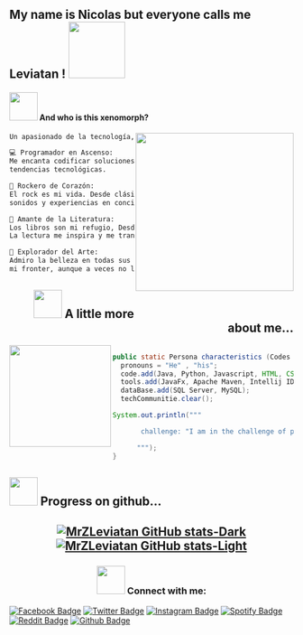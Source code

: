 <h2> My name is Nicolas but everyone calls me Leviatan ! <img src="https://media.tenor.com/gAsYZ5aWAMQAAAAi/league-of-legends-riot-games.gif" width="100"></h2>

#### <img src="https://media.giphy.com/media/VgCDAzcKvsR6OM0uWg/giphy.gif" width="50"> And who is this xenomorph? 

<img align='right' src="https://user-images.githubusercontent.com/117557162/268487720-4f57b49a-21f1-4b8c-97b7-92606de79979.png" width="280">

````bash
Un apasionado de la tecnología, la música,la literatura y del arte. 🚀🎸📚🎨

💻 Programador en Ascenso:
Me encanta codificar soluciones creativas y aprender sobre las últimas
tendencias tecnológicas.

🎵 Rockero de Corazón:
El rock es mi vida. Desde clásicos hasta indie, siempre estoy buscando nuevos
sonidos y experiencias en conciertos en vivo.

📖 Amante de la Literatura:
Los libros son mi refugio, Desde el terror, ciencia ficcion hasta el romance.
La lectura me inspira y me transporta a otros mundos.

🎨 Explorador del Arte:
Admiro la belleza en todas sus formas. Intento trasmitir este sentimiento en
mi fronter, aunque a veces no lo logre :{
````


<!--Demostracion de cogido-->

<h2 align= "right" 

#### <img src="https://media.giphy.com/media/VgCDAzcKvsR6OM0uWg/giphy.gif" width="50"> A little more about me... 

</h2>

<img align='left' src="https://user-images.githubusercontent.com/117557162/268570319-d5b96d84-0f62-4455-a95e-db555cc55680.png" width="180">

```java

public static Persona characteristics (Codes code, Gender pronouns, Tools tools, DataBase dataBase) {
  pronouns = "He" , "his";
  code.add(Java, Python, Javascript, HTML, CSS);
  tools.add(JavaFx, Apache Maven, Intellij IDEA, Scene Builder);
  dataBase.add(SQL Server, MySQL);
  techCommunitie.clear();

System.out.println("""

       challenge: "I am in the challenge of programming a functional life (That does not have bugs)"

      """);
}
```

<!--Progreso en github-->

<h2 align= "left" 

#### <img src="https://media.giphy.com/media/VgCDAzcKvsR6OM0uWg/giphy.gif" width="50"> Progress on github... 

</h2>

<h2 align= "center" 

[![MrZLeviatan GitHub stats-Dark](https://github-readme-stats.vercel.app/api?username=MrZLeviatan&show_icons=true&theme=dark#gh-dark-mode-only)](https://github.com/MrZLeviatan/github-readme-stats#gh-dark-mode-only)
[![MrZLeviatan GitHub stats-Light](https://github-readme-stats.vercel.app/api?username=MrZLeviatan&show_icons=true&theme=dracula#gh-light-mode-only)](https://github.com/MrZLeviatan/github-readme-stats#gh-light-mode-only)

</h2>


<!--Redes Sociales-->

<h3 align="center" 

  #### <img src="https://media.giphy.com/media/VgCDAzcKvsR6OM0uWg/giphy.gif" width="50"> Connect with me:
  
  </h3>
  
[![Facebook Badge](https://img.shields.io/badge/-@__Nicolas.A-1ca0f1?style=flat&labelColor=1ca0f1&logo=Facebook&logoColor=white&link=https://www.facebook.com/nicolas.cabreraserrani.3/)](https://www.facebook.com/nicolas.cabreraserrani.3/)
[![Twitter Badge](https://img.shields.io/badge/-@__MrZLeviatan-grey?=flat&labelColor=grey&logo=twitter&logoColor=whitek&link=https://twitter.com/_jesslim)](https://twitter.com/GameIsLife20)
[![Instagram Badge](https://img.shields.io/badge/-@__leviatan7v7-purple?style=flat&logo=instagram&logoColor=white&link=https://www.instagram.com/leviatan7v7/)](https://www.instagram.com/leviatan7v7/)
[![Spotify Badge](https://img.shields.io/badge/-@__MrX__Leviatan-green?style=flat&logo=spotify&logoColor=black&link=https://open.spotify.com/user/s7likqvu58tnldicndjp0s0yf)](https://open.spotify.com/user/s7likqvu58tnldicndjp0s0yf)
[![Reddit Badge](https://img.shields.io/badge/-@__Mrz__Leviatan666-orange?style=flat&logo=reddit&logoColor=black&link=https://www.reddit.com/user/Mrz_Leviatan666)](https://www.reddit.com/user/Mrz_Leviatan666)
[![Github Badge](https://img.shields.io/badge/-@__MrZLeviatan-black?style=flat&logo=github&logoColor=white&link=https://github.com/MrZLeviatan)](https://github.com/MrZLeviatan)




